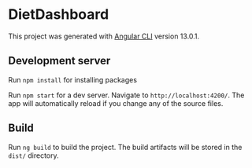 # DietDashboard

This project was generated with [Angular CLI](https://github.com/angular/angular-cli) version 13.0.1.

## Development server

Run `npm install` for installing packages

Run `npm start` for a dev server. Navigate to `http://localhost:4200/`. The app will automatically reload if you change any of the source files.

## Build

Run `ng build` to build the project. The build artifacts will be stored in the `dist/` directory.
